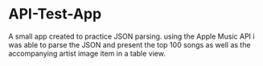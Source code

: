 # API-Test-App
A small app created to practice JSON parsing.
using the Apple Music API i was able to parse the JSON and present the top 100 songs as well as the accompanying artist image item in a table view.
